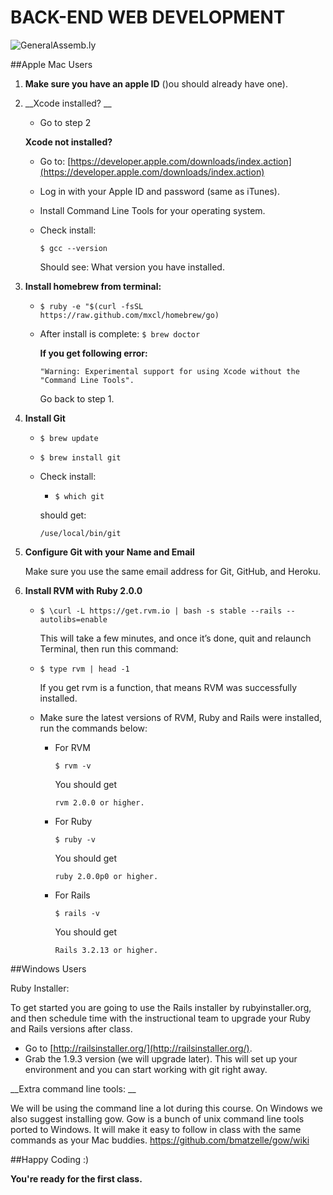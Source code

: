 BACK-END WEB DEVELOPMENT
============================

![GeneralAssemb.ly](https://github.com/generalassembly/ga-ruby-on-rails-for-devs/raw/master/images/ga.png "GeneralAssemb.ly")

##Apple Mac Users 

1.	__Make sure you have an apple ID__ ()ou should already have one). 

2.	__Xcode installed? __
	
	*	Go to step 2

	__Xcode not installed?__ 

	*	Go to: [https://developer.apple.com/downloads/index.action](https://developer.apple.com/downloads/index.action)
	
	*	Log in with your Apple ID and password (same as iTunes).

	*	Install Command Line Tools for your operating system.

	*	Check install: 

		```$ gcc --version```

		Should see: What version you have installed.

3.	__Install homebrew from terminal:__

	*	```$ ruby -e "$(curl -fsSL https://raw.github.com/mxcl/homebrew/go)```

	*	After install is complete: ```$ brew doctor```

		__If you get following error:__ 
		
			"Warning: Experimental support for using Xcode without the "Command Line Tools".
		
		Go back to step 1.


4.	__Install Git__

	
	*	```$ brew update```
	
	*	```$ brew install git```

	*	Check install:

		*	```$ which git```

		should get:	 
		
			/use/local/bin/git

5.	__Configure Git with your Name and Email__

	Make sure you use the same email address for Git, GitHub, and Heroku.

6.	__Install RVM with Ruby 2.0.0__

	*	```$ \curl -L https://get.rvm.io | bash -s stable --rails --autolibs=enable```

		This will take a few minutes, and once it’s done, quit and relaunch Terminal, then run this command:

	*	```$ type rvm | head -1```
	
		If you get rvm is a function, that means RVM was successfully installed. 

	*	Make sure the latest versions of RVM, Ruby and Rails were installed, run the commands below:

		*	For RVM

			```$ rvm -v```
			
			You should get 
				
				rvm 2.0.0 or higher.
		*	For Ruby

			```$ ruby -v```
			
			You should get 
					
				ruby 2.0.0p0 or higher.

		*	For Rails

			```$ rails -v```
			
			You should get 
				
				Rails 3.2.13 or higher.


##Windows Users

Ruby Installer:

To get started you are going to use the Rails installer by rubyinstaller.org, and then schedule time with the instructional team to upgrade your Ruby and Rails versions after class.


*	Go to [http://railsinstaller.org/](http://railsinstaller.org/).
*	Grab the 1.9.3 version (we will upgrade later). This will set up your environment and you can start working with git right away.
		

__Extra command line tools: __
	
We will be using the command line a lot during this course. On Windows we also suggest installing gow. Gow is a bunch of unix command line tools ported to Windows. It will make it easy to follow in class with the same commands as your Mac buddies. https://github.com/bmatzelle/gow/wiki


##Happy Coding :)

__You're ready for the first class.__

